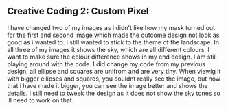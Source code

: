 ## Creative Coding 2: Custom Pixel

I have changed two of my images as i didn't like how my mask turned out for the first and second image which made the outcome design not look as good as i wanted to. 
i still wanted to stick to the theme of the landscape. In all three of my images it shows the sky, which are all different colours. I want to make sure the colour difference shows in my end design. 
I am still playing around with the code. I did change my code from my previous design, all ellipse and squares are unifrom and are very tiny. When viewig it with bigger ellipses and squares, you couldnt really see the image, but now that i have made it bigger, you can see the image better and shows the details. I still need to tweek the design as it does not show the sky tones so ill need to work on that. 